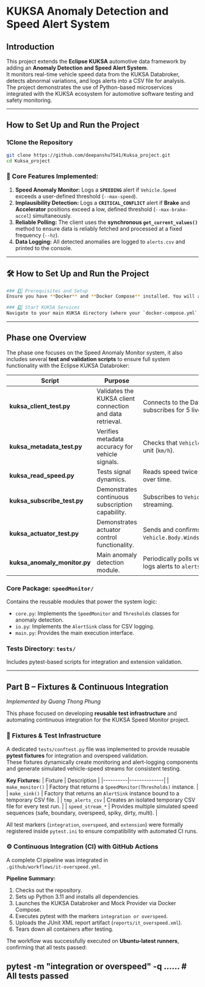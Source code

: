 # KUKSA Anomaly Detection and Speed Alert System

## Introduction
This project extends the **Eclipse KUKSA** automotive data framework by adding an **Anomaly Detection and Speed Alert System**.  
It monitors real-time vehicle speed data from the KUKSA Databroker, detects abnormal variations, and logs alerts into a CSV file for analysis.  
The project demonstrates the use of Python-based microservices integrated with the KUKSA ecosystem for automotive software testing and safety monitoring.

---

## How to Set Up and Run the Project

### 1️Clone the Repository
```bash
git clone https://github.com/deepanshu7541/Kuksa_project.git
cd Kuksa_project
```
### 🔑 Core Features Implemented:

1.  **Speed Anomaly Monitor:** Logs a **`SPEEDING`** alert if `Vehicle.Speed` exceeds a user-defined threshold (`--max-speed`).
2.  **Implausibility Detection:** Logs a **`CRITICAL_CONFLICT`** alert if **Brake** and **Accelerator** positions exceed a low, defined threshold (`--max-brake-accel`) simultaneously.
3.  **Reliable Polling:** The client uses the **synchronous `get_current_values()`** method to ensure data is reliably fetched and processed at a fixed frequency (`--hz`).
4.  **Data Logging:** All detected anomalies are logged to `alerts.csv` and printed to the console.

---

## 🛠️ How to Set Up and Run the Project
```bash
### 1️⃣ Prerequisites and Setup
Ensure you have **Docker** and **Docker Compose** installed. You will also need **Python 3.8+** and the necessary dependencies (e.g., `kuksa-client`).

### 2️⃣ Start KUKSA Services
Navigate to your main KUKSA directory (where your `docker-compose.yml` is located) and start the Data Broker and Mock Provider in the background:
```

---

## Phase one Overview

The phase one focuses on the Speed ​​Anomaly Monitor system, it also includes several **test and validation scripts** to ensure full system functionality with the Eclipse KUKSA Databroker:

| Script | Purpose | Key Features |
|--------|----------|---------------|
| **kuksa_client_test.py** | Validates the KUKSA client connection and data retrieval. | Connects to the Databroker, fetches `Vehicle.Speed`, and subscribes for 5 live updates. |
| **kuksa_metadata_test.py** | Verifies metadata accuracy for vehicle signals. | Checks that `Vehicle.Speed` has correct data type (`FLOAT`) and unit (`km/h`). |
| **kuksa_read_speed.py** | Tests signal dynamics. | Reads speed twice and confirms if the signal value changes over time. |
| **kuksa_subscribe_test.py** | Demonstrates continuous subscription capability. | Subscribes to `Vehicle.Speed` for 10 updates to confirm stable streaming. |
| **kuksa_actuator_test.py** | Demonstrates actuator control functionality. | Sends and confirms write commands to control `Vehicle.Body.Windshield.Front.Wiping.System.TargetPosition`. |
| **kuksa_anomaly_monitor.py** | Main anomaly detection module. | Periodically polls vehicle speed, detects overspeed events, and logs alerts to `alerts.csv`. |

### Core Package: `speedMonitor/`
Contains the reusable modules that power the system logic:
- `core.py`: Implements the `SpeedMonitor` and `Thresholds` classes for anomaly detection.
- `io.py`: Implements the `AlertSink` class for CSV logging.
- `main.py`: Provides the main execution interface.

### Tests Directory: `tests/`
Includes pytest-based scripts for integration and extension validation.

---

## Part B – Fixtures & Continuous Integration  
*Implemented by Quang Thong Phung*

This phase focused on developing **reusable test infrastructure** and automating continuous integration for the KUKSA Speed Monitor project.

### 🔧 Fixtures & Test Infrastructure
A dedicated `tests/conftest.py` file was implemented to provide reusable **pytest fixtures** for integration and overspeed validation.  
These fixtures dynamically create monitoring and alert-logging components and generate simulated vehicle-speed streams for consistent testing.

**Key Fixtures:**
| Fixture | Description |
|----------|--------------|
| `make_monitor()` | Factory that returns a `SpeedMonitor(Thresholds)` instance. |
| `make_sink()` | Factory that returns an `AlertSink` instance bound to a temporary CSV file. |
| `tmp_alerts_csv` | Creates an isolated temporary CSV file for every test run. |
| `speed_stream_*` | Provides multiple simulated speed sequences (safe, boundary, overspeed, spiky, dirty, multi). |

All test markers (`integration`, `overspeed`, and `extension`) were formally registered inside `pytest.ini` to ensure compatibility with automated CI runs.

### ⚙️ Continuous Integration (CI) with GitHub Actions
A complete CI pipeline was integrated in  
`.github/workflows/it-overspeed.yml`.

**Pipeline Summary:**
1. Checks out the repository.  
2. Sets up Python 3.11 and installs all dependencies.  
3. Launches the KUKSA Databroker and Mock Provider via Docker Compose.  
4. Executes pytest with the markers `integration or overspeed`.  
5. Uploads the JUnit XML report artifact (`reports/it_overspeed.xml`).  
6. Tears down all containers after testing.

The workflow was successfully executed on **Ubuntu-latest runners**, confirming that all tests passed:

pytest -m "integration or overspeed" -q
...... # All tests passed
---

